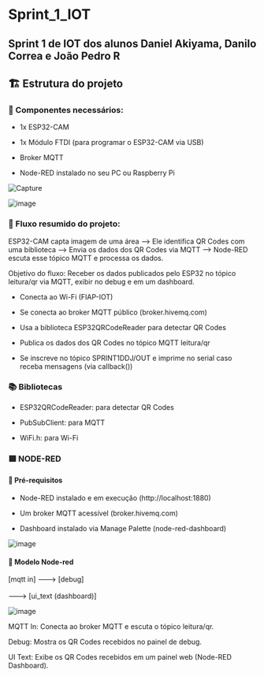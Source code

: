 # Sprint_1_IOT
Sprint 1 de IOT dos alunos Daniel Akiyama, Danilo Correa e João Pedro R
---

## 🏗️ Estrutura do projeto
### 🧰 Componentes necessários:
- 1x ESP32-CAM

- 1x Módulo FTDI (para programar o ESP32-CAM via USB)

- Broker MQTT

- Node-RED instalado no seu PC ou Raspberry Pi

![Capture](https://github.com/user-attachments/assets/a6810f0b-65e5-4ef5-8adc-980c0f274bcb)

![image](https://github.com/user-attachments/assets/eab7924d-49c6-4589-9236-2ca9680b602a)

### 🔁 Fluxo resumido do projeto:
ESP32-CAM capta imagem de uma área -->
 Ele identifica QR Codes com uma biblioteca -->
  Envia os dados dos QR Codes via MQTT -->
   Node-RED escuta esse tópico MQTT e processa os dados.

Objetivo do fluxo:
Receber os dados publicados pelo ESP32 no tópico leitura/qr via MQTT, exibir no debug e em um dashboard.

- Conecta ao Wi-Fi (FIAP-IOT)

- Se conecta ao broker MQTT público (broker.hivemq.com)

- Usa a biblioteca ESP32QRCodeReader para detectar QR Codes

- Publica os dados dos QR Codes no tópico MQTT leitura/qr

- Se inscreve no tópico SPRINT1DDJ/OUT e imprime no serial caso receba mensagens (via callback())

### 📚 Bibliotecas
- ESP32QRCodeReader: para detectar QR Codes

- PubSubClient: para MQTT

- WiFi.h: para Wi-Fi

### 🟥 NODE-RED
#### 🧰 Pré-requisitos
- Node-RED instalado e em execução (http://localhost:1880)

- Um broker MQTT acessível (broker.hivemq.com)

- Dashboard instalado via Manage Palette (node-red-dashboard)

![image](https://github.com/user-attachments/assets/1dd89315-5209-4fdd-9029-db99136875fc)

#### 🚧 Modelo Node-red
[mqtt in] ---> [debug]
           \
            \
             ---> [ui_text (dashboard)]

![image](https://github.com/user-attachments/assets/be2e9ca4-231e-4c51-9833-122d941e87db)

MQTT In: Conecta ao broker MQTT e escuta o tópico leitura/qr.

Debug: Mostra os QR Codes recebidos no painel de debug.

UI Text: Exibe os QR Codes recebidos em um painel web (Node-RED Dashboard).
